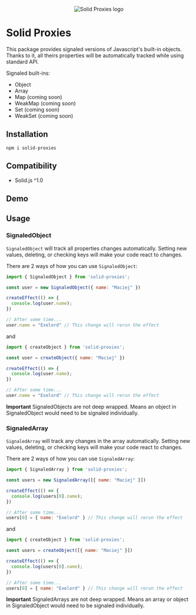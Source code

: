 <p align="center">
  <img src="https://raw.githubusercontent.com/exelord/solid-proxies/main/logo.png" alt="Solid Proxies logo" />
</p>

# Solid Proxies

This package provides signaled versions of Javascript's built-in objects. Thanks to it, all theirs properties will be automatically tracked while using standard API.

Signaled built-ins:

- Object
- Array
- Map (coming soon)
- WeakMap (coming soon)
- Set (coming soon)
- WeakSet (coming soon)


## Installation

```
npm i solid-proxies
```

## Compatibility

- Solid.js ^1.0

## Demo

## Usage

### SignaledObject

`SignaledObject` will track all properties changes automatically. Setting new values, deleting, or checking keys will make your code react to changes.

There are 2 ways of how you can use `SignaledObject`:

```js
import { SignaledObject } from 'solid-proxies';

const user = new SignaledObject({ name: "Maciej" })

createEffect(() => {
  console.log(user.name);
})

// After some time...
user.name = "Exelord" // This change will rerun the effect
```

and

```js
import { createObject } from 'solid-proxies';

const user = createObject({ name: "Maciej" })

createEffect(() => {
  console.log(user.name);
})

// After some time...
user.name = "Exelord" // This change will rerun the effect
```

**Important** SignaledObjects are not deep wrapped. Means an object in SignaledObject would need to be signaled individually.


### SignaledArray

`SignaledArray` will track any changes in the array automatically. Setting new values, deleting, or checking keys will make your code react to changes.

There are 2 ways of how you can use `SignaledArray`:

```js
import { SignaledArray } from 'solid-proxies';

const users = new SignaledArray([{ name: "Maciej" }])

createEffect(() => {
  console.log(users[0].name);
})

// After some time...
users[0] = { name: "Exelord" } // This change will rerun the effect
```

and

```js
import { createObject } from 'solid-proxies';

const users = createObject([{ name: "Maciej" }])

createEffect(() => {
  console.log(users[0].name);
})

// After some time...
users[0] = { name: "Exelord" } // This change will rerun the effect
```

**Important** SignaledArrays are not deep wrapped. Means an array or object in SignaledObject would need to be signaled individually.
